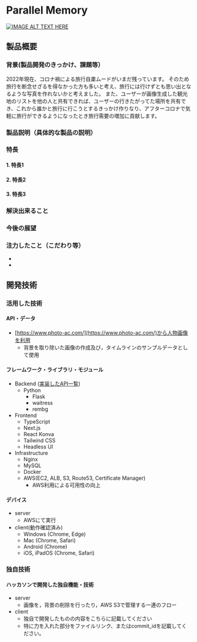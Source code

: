 # Parallel Memory

[![IMAGE ALT TEXT HERE](https://jphacks.com/wp-content/uploads/2022/08/JPHACKS2022_ogp.jpg)](https://www.youtube.com/watch?v=LUPQFB4QyVo)

## 製品概要
### 背景(製品開発のきっかけ、課題等）
2022年現在、コロナ禍による旅行自粛ムードがいまだ残っています。
そのため旅行を断念せざるを得なかった方も多いと考え、旅行には行けずとも思い出となるような写真を作れないかと考えました。
また、ユーザーが画像生成した観光地のリストを他の人と共有できれば、ユーザーの行きたがってた場所を共有でき、これから誰かと旅行に行こうとするきっかけ作りなり、アフターコロナで気軽に旅行ができるようになったとき旅行需要の増加に貢献します。
### 製品説明（具体的な製品の説明）
### 特長
#### 1. 特長1

#### 2. 特長2

#### 3. 特長3

### 解決出来ること

### 今後の展望

### 注力したこと（こだわり等）
*
*

## 開発技術
### 活用した技術
#### API・データ
* [https://www.photo-ac.com/](https://www.photo-ac.com/)から人物画像を利用
    * 背景を取り除いた画像の作成及び，タイムラインのサンプルデータとして使用

#### フレームワーク・ライブラリ・モジュール
* Backend ([実装したAPI一覧](https://github.com/jphacks/C_2204/blob/master/swagger/swagger.yaml))
    * Python
        * Flask
        * waitress
        * rembg
* Frontend
    * TypeScript
    * Next.js
    * React Konva
    * Tailwind CSS
    * Headless UI
* Infrastructure
    * Nginx
    * MySQL
    * Docker
    * AWS(EC2, ALB, S3, Route53, Certificate Manager)
        * AWS利用による可用性の向上

#### デバイス
* server
    * AWSにて実行
* client(動作確認済み)
    * Windows (Chrome, Edge)
    * Mac (Chrome, Safari)
    * Android (Chrome)
    * iOS, iPadOS (Chrome, Safari)

### 独自技術
#### ハッカソンで開発した独自機能・技術
* server
    * 画像を，背景の削除を行ったり，AWS S3で管理する一連のフロー
* client
    * 独自で開発したものの内容をこちらに記載してください
    * 特に力を入れた部分をファイルリンク、またはcommit_idを記載してください。
